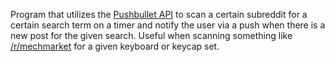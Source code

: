 Program that utilizes the [Pushbullet API](https://docs.pushbullet.com) to scan a certain subreddit for a certain search term on a timer and notify the user via a push when there is a new post for the given search. Useful when scanning something like [/r/mechmarket](www.reddit.com/r/mechmarket) for a given keyboard or keycap set.
